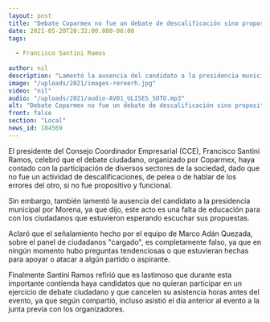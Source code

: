 ```yaml
---
layout: post
title: "Debate Coparmex no fue un debate de descalificación sino propositivo -  CCE "
date: 2021-05-20T20:32:00.000-06:00
tags:
  
  - Francisco Santini Ramos
  
author: nil
description: "Lamentó la ausencia del candidato a la presidencia municipal por Morena"
image: "/uploads/2021/images-rereerh.jpg"
video: "nil"
audio: "/uploads/2021/audio-AV01_ULISES_SOTO.mp3"
alt: "Debate Coparmex no fue un debate de descalificación sino propositivo -  CCE "
front: false
section: "Local"
news_id: 184569
---
```


El presidente del Consejo Coordinador Empresarial (CCE), Francisco Santini Ramos, celebró que el debate ciudadano, organizado por Coparmex,  haya contado con la participación de diversos sectores de la sociedad, dado que no fue un actividad de descalificaciones, de pelea o de hablar de los errores del otro, si no fue propositivo y funcional. 

Sin embargo, también lamentó la ausencia del candidato a la presidencia municipal por Morena, ya que dijo, este acto es una falta de educación para con los ciudadanos que estuvieron esperando escuchar sus propuestas.

Aclaró que el señalamiento hecho por el equipo de Marco Adán Quezada, sobre el panel de ciudadanos "cargado", es completamente falso, ya que en ningún momento hubo preguntas tendenciosas o que estuvieran hechas para apoyar o atacar a algún partido o aspirante.

Finalmente Santini Ramos refirió que es lastimoso que durante esta importante contienda haya candidatos que no quieran participar en un ejercicio de debate ciudadano y que cancelen su asistencia horas antes del evento, ya que según compartió, incluso asistió el día anterior al evento a la junta previa con los organizadores.

